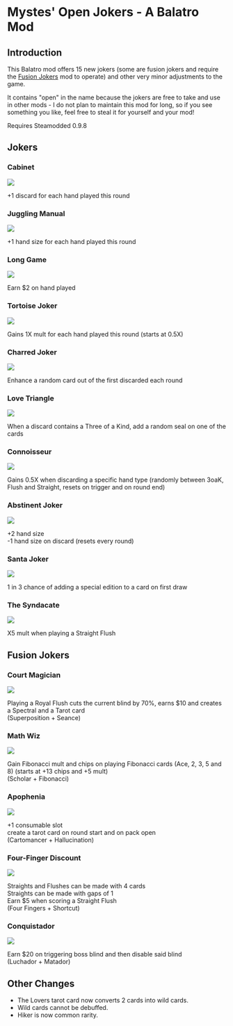 # Mystes' Open Jokers - A Balatro Mod

## Introduction

This Balatro mod offers 15 new jokers (some are fusion jokers and require the [Fusion Jokers](https://itayfeder.github.io/Fusion-Jokers/) mod to operate) and other very minor adjustments to the game.

It contains "open" in the name because the jokers are free to take and use in other mods - I do not plan to maintain this mod for long, so if you see something you like, feel free to steal it for yourself and your mod!

Requires Steamodded 0.9.8

## Jokers

### Cabinet

![](https://github.com/CelestialBoon/MystesOpenJokers/blob/main/assets/2x/j_cabinet.png?raw=true)

+1 discard for each hand played this round

### Juggling Manual

![](https://github.com/CelestialBoon/MystesOpenJokers/blob/main/assets/2x/j_juggling_manual.png?raw=true)

+1 hand size for each hand played this round

### Long Game

![](https://github.com/CelestialBoon/MystesOpenJokers/blob/main/assets/2x/j_long_game.png?raw=true)

Earn $2 on hand played

### Tortoise Joker

![](https://github.com/CelestialBoon/MystesOpenJokers/blob/main/assets/2x/j_tortoise.png?raw=true)

Gains 1X mult for each hand played this round (starts at 0.5X)

### Charred Joker

![](https://github.com/CelestialBoon/MystesOpenJokers/blob/main/assets/2x/j_charred.png?raw=true)

Enhance a random card out of the first discarded each round

### Love Triangle

![](https://github.com/CelestialBoon/MystesOpenJokers/blob/main/assets/2x/j_love_triangle.png?raw=true)

When a discard contains a Three of a Kind, add a random seal on one of the cards

### Connoisseur

![](https://github.com/CelestialBoon/MystesOpenJokers/blob/main/assets/2x/j_connoisseur.png?raw=true)

Gains 0.5X when discarding a specific hand type (randomly between 3oaK, Flush and Straight, resets on trigger and on round end)

### Abstinent Joker

![](https://github.com/CelestialBoon/MystesOpenJokers/blob/main/assets/2x/j_abstinence.png?raw=true)

+2 hand size  
-1 hand size on discard (resets every round)

### Santa Joker

![](https://github.com/CelestialBoon/MystesOpenJokers/blob/main/assets/2x/j_santa.png?raw=true)

1 in 3 chance of adding a special edition to a card on first draw

### The Syndacate

![](https://github.com/CelestialBoon/MystesOpenJokers/blob/main/assets/2x/j_syndacate.png?raw=true)

X5 mult when playing a Straight Flush

## Fusion Jokers

### Court Magician

![](https://github.com/CelestialBoon/MystesOpenJokers/blob/main/assets/2x/j_court_magician.png?raw=true)

Playing a Royal Flush cuts the current blind by 70%, earns $10 and creates a Spectral and a Tarot card  
(Superposition + Seance)

### Math Wiz

![](https://github.com/CelestialBoon/MystesOpenJokers/blob/main/assets/2x/j_mathwiz.png?raw=true)

Gain Fibonacci mult and chips on playing Fibonacci cards (Ace, 2, 3, 5 and 8) (starts at +13 chips and +5 mult)  
(Scholar + Fibonacci)

### Apophenia

![](https://github.com/CelestialBoon/MystesOpenJokers/blob/main/assets/2x/j_apophenia.png?raw=true)

+1 consumable slot  
create a tarot card on round start and on pack open  
(Cartomancer + Hallucination)

### Four-Finger Discount

![](https://github.com/CelestialBoon/MystesOpenJokers/blob/main/assets/2x/j_four_finger_discount.png?raw=true)

Straights and Flushes can be made with 4 cards  
Straights can be made with gaps of 1  
Earn $5 when scoring a Straight Flush  
(Four Fingers + Shortcut)

### Conquistador

![](https://github.com/CelestialBoon/MystesOpenJokers/blob/main/assets/2x/j_conquistador.png?raw=true)

Earn $20 on triggering boss blind and then disable said blind  
(Luchador + Matador)

## Other Changes

- The Lovers tarot card now converts 2 cards into wild cards.
- Wild cards cannot be debuffed.
- Hiker is now common rarity.
